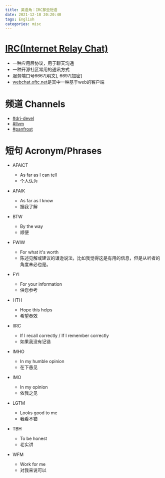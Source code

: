 ```yaml
---
title: 英语角：IRC那些短语
date: 2021-12-18 20:20:40
tags: English
categories: misc
---
```


# [IRC(Internet Relay Chat)](https://zh.wikipedia.org/wiki/IRC)

- 一种应用层协议，用于聊天沟通 
- 一种开源社区常用的通讯方式
- 服务端口号6667[明文], 6697[加密]
- [webchat.oftc.net](https://webchat.oftc.net/)是其中一种基于web的客户端

<!--more-->

# 频道 Channels

- [#dri-devel](https://webchat.oftc.net/)
- [#llvm](https://webchat.oftc.net/)
- [#panfrost](https://webchat.oftc.net/)

# 短句 Acronym/Phrases

* AFAICT
    * As far as I can tell
    * 个人认为

* AFAIK
    * As far as I know
    * 据我了解

* BTW
    * By the way
    * 顺便

* FWIW
    * For what it's worth
    * 陈述见解或建议的谦逊说法，比如我觉得这是有用的信息，但是从听者的角度未必也是。

* FYI
    * For your information
    * 供您参考

* HTH
    * Hope this helps
    * 希望奏效

* IIRC
    * If I recall correctly / If I remember correctly
    * 如果我没有记错

* IMHO
    * In my humble opinion
    * 在下愚见

* IMO
    * In my opinion
    * 依我之见

* LGTM
    * Looks good to me
    * 我看不错

* TBH
    * To be honest
    * 老实讲

* WFM
    * Work for me
    * 对我来说可以
